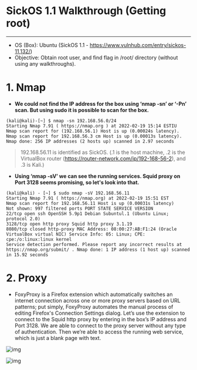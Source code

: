 # SickOS 1.1 Walkthrough (Getting root)
-----------------------------------------
- OS (Box): Ubuntu (SickOS 1.1 - https://www.vulnhub.com/entry/sickos-11,132/)
- Objective: Obtain root user, and find flag in /root/ directory (without using any walkthroughs).


# 1. Nmap
- **We could not find the IP address for the box using ‘nmap -sn’ or ‘-Pn’ scan. But using sudo it is possible to scan for the box.**
```
(kali@kali)-[~] $ nmap -sn 192.168.56.0/24 
Starting Nmap 7.91 ( https://nmap.org ) at 2022-02-19 15:14 ESTIU 
Nmap scan report for (192.168.56.1) Host is up (0.00024s latency). 
Nmap scan report for 192.168.56.3 cm Host is up (0.00013s latency). Nmap done: 256 IP addresses (2 hosts up) scanned in 2.97 seconds
```
  > 192.168.56.11 is identified as SickOS. (.1 is the host machine, .2 is the VirtualBox router (https://router-network.com/ip/192-168-56-2), and .3 is Kali.)

- **Using ‘nmap -sV’ we can see the running services. Squid proxy on Port 3128 seems promising, so let's look into that.**

```
(kali@kali) - [~] $ sudo nmap -sV 192.168.56.11 
Starting Nmap 7.91 ( https://nmap.org) at 2022-02-19 15:51 EST 
Nmap scan report for 192.168.56.11 Host is up (0.00031s latency) 
Not shown: 997 filtered ports PORT STATE SERVICE VERSION 
22/tcp open ssh OpenSSH 5.9p1 Debian Subuntul.1 (Ubuntu Linux; protocol 2.0) 
3128/tcp open http proxy Squid http proxy 3.1.19 
8080/tcp closed http-proxy MAC Address: 08:00:27:AB:F1:24 (Oracle VirtualBox virtual NIC) Service Info: 05: Linux; CPE: cpe:/o:linux:linux kernel
Service detection performed. Please report any incorrect results at https://nmap.org/submit/ . Nmap done: 1 IP address (1 host up) scanned in 15.92 seconds
```

# 2. Proxy
- FoxyProxy is a Firefox extension which automatically switches an internet connection across one or more proxy servers based on URL patterns; put simply, FoxyProxy automates the manual process of editing Firefox's Connection Settings dialog.
Let’s use the extension to connect to the Squid http proxy by entering in the box’s IP address and Port 3128. We are able to connect to the proxy server without any type of authentication. Then we’re able to access the running web service, which is just a blank page with text.


![img](https://i.ibb.co/xMzxv0t/Screenshot-2.png)

![img](https://i.ibb.co/dM4qF3n/Screenshot-1.png)
